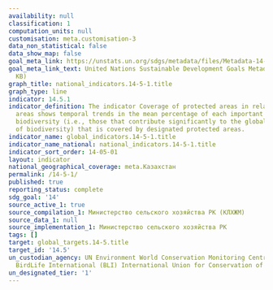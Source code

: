 ```yaml
---
availability: null
classification: 1
computation_units: null
customisation: meta.customisation-3
data_non_statistical: false
data_show_map: false
goal_meta_link: https://unstats.un.org/sdgs/metadata/files/Metadata-14-05-01.pdf
goal_meta_link_text: United Nations Sustainable Development Goals Metadata (PDF 293
  KB)
graph_title: national_indicators.14-5-1.title
graph_type: line
indicator: 14.5.1
indicator_definition: The indicator Coverage of protected areas in relation to marine
  areas shows temporal trends in the mean percentage of each important site for marine
  biodiversity (i.e., those that contribute significantly to the global persistence
  of biodiversity) that is covered by designated protected areas.
indicator_name: global_indicators.14-5-1.title
indicator_name_national: national_indicators.14-5-1.title
indicator_sort_order: 14-05-01
layout: indicator
national_geographical_coverage: meta.Казахстан
permalink: /14-5-1/
published: true
reporting_status: complete
sdg_goal: '14'
source_active_1: true
source_compilation_1: Министерство сельского хозяйства РК (КЛХЖМ)
source_data_1: null
source_implementation_1: Министерство сельского хозяйства РК
tags: []
target: global_targets.14-5.title
target_id: '14.5'
un_custodian_agency: UN Environment World Conservation Monitoring Centre (UNEP-WCMC)
  BirdLife International (BLI) International Union for Conservation of Nature (IUCN)
un_designated_tier: '1'
---
```

